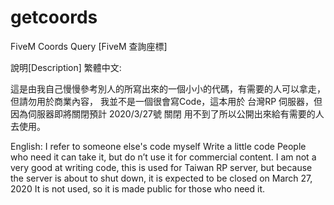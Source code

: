 # getcoords
FiveM Coords Query [FiveM 查詢座標]

說明[Description] 
繁體中文:

這是由我自己慢慢參考別人的所寫出來的一個小小的代碼，有需要的人可以拿走，但請勿用於商業內容，
我並不是一個很會寫Code，這本用於 台灣RP 伺服器，但因為伺服器即將關閉預計 2020/3/27號 關閉
用不到了所以公開出來給有需要的人去使用。

English:
I refer to someone else's code myself Write a little code People who need it can take it, but do n’t use it for commercial content.
I am not a very good at writing code, this is used for Taiwan RP server, but because the server is about to shut down, it is expected to be closed on March 27, 2020
It is not used, so it is made public for those who need it.
